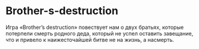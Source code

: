 # Brother-s-destruction
Игра «Brother’s destruction» повествует нам о двух братьях, которые потерпели смерть родного деда, который не успел оставить завещание, что и привело к наижесточайшей битве не на жизнь, а насмерть.
